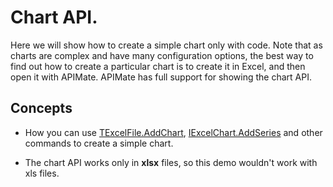 # Chart API.

Here we will show how to create a simple chart only with code. Note that
as charts are complex and have many configuration options, the best way
to find out how to create a particular chart is to create it in Excel,
and then open it with APIMate. APIMate has full support for showing
the chart API.

## Concepts

- How you can use [TExcelFile.AddChart](https://doc.tmssoftware.com/flexcel/vcl/api/FlexCel.Core/TExcelFile/AddChart.html), [IExcelChart.AddSeries](https://doc.tmssoftware.com/flexcel/vcl/api/FlexCel.Core/IExcelChart/AddSeries.html) and other commands to create a
  simple chart.

- The chart API works only in **xlsx** files, so this demo wouldn't
  work with xls files.
